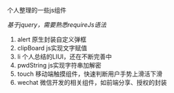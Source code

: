个人整理的一些js组件

*基于jquery，需要熟悉requireJs语法*

1. alert 原生封装自定义弹框
2. clipBoard js实现文字赋值
3. li 个人总结的LIUI，还在不断完善中
4. pwdString js实现字符串加解密
5. touch 移动端触摸组件，快速判断用户手势上滑活下滑
6. wechat 微信开发的相关组件，如前端分享、授权的封装


